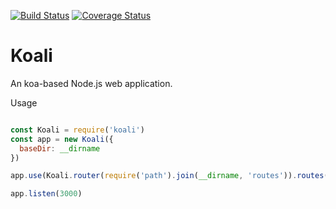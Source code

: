 [![Build Status](https://travis-ci.org/koalijs/koali.svg?branch=master)](https://travis-ci.org/koalijs/koali)
[![Coverage Status](https://coveralls.io/repos/github/koalijs/koali/badge.svg?branch=master&service=github)](https://coveralls.io/github/koalijs/koali.js?branch=master) 


Koali
=======================

An koa-based Node.js web application.

Usage

```javascript

const Koali = require('koali')
const app = new Koali({
  baseDir: __dirname
})

app.use(Koali.router(require('path').join(__dirname, 'routes')).routes())

app.listen(3000)

```
